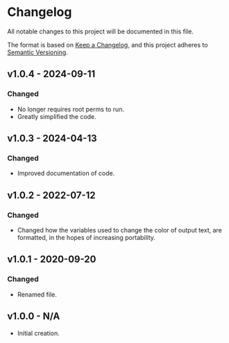 # Changelog

All notable changes to this project will be documented in this file.

The format is based on [Keep a Changelog](https://keepachangelog.com/en/1.0.0/), and this project adheres to [Semantic Versioning](https://semver.org/spec/v2.0.0.html).

## v1.0.4 - 2024-09-11

### Changed

- No longer requires root perms to run.
- Greatly simplified the code.

## v1.0.3 - 2024-04-13

### Changed

- Improved documentation of code.

## v1.0.2 - 2022-07-12

### Changed

- Changed how the variables used to change the color of output text, are formatted, in the hopes of increasing portability.

## v1.0.1 - 2020-09-20

### Changed

- Renamed file.

## v1.0.0 - N/A

- Initial creation.
